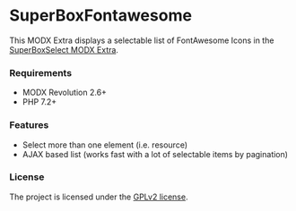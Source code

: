 # SuperBoxFontawesome

This MODX Extra displays a selectable list of FontAwesome Icons in the
[SuperBoxSelect MODX Extra](https://jako.github.io/SuperBoxSelect/).

### Requirements

* MODX Revolution 2.6+
* PHP 7.2+

### Features

* Select more than one element (i.e. resource)
* AJAX based list (works fast with a lot of selectable items by pagination)

### License

The project is licensed under the [GPLv2 license](https://github.com/Jako/SuperBoxFontawesome/LICENSE.md).
